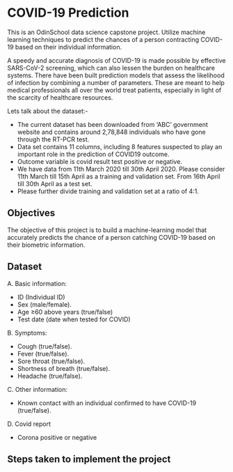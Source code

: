 # COVID-19 Prediction
This is an OdinSchool data science capstone project. Utilize machine learning techniques to predict the chances of a person contracting COVID-19 based on their individual information.

A speedy and accurate diagnosis of COVID-19 is made possible by effective SARS-CoV-2 screening, which can also lessen the burden on healthcare systems. There have been built prediction models that assess the likelihood of infection by combining a number of parameters. These are meant to help medical professionals all over the world treat patients, especially in light of the scarcity of healthcare resources. 

Lets talk about the dataset:-

- The current dataset has been downloaded from ‘ABC’ government website and contains around 2,78,848 individuals who have gone through the RT-PCR test.
- Data set contains 11 columns, including 8 features suspected to play an important role in the prediction of COVID19 outcome.
- Outcome variable is covid result test positive or negative.
- We have data from 11th March 2020 till 30th April 2020. Please consider 11th March till 15th April as a training and validation set. From 16th April till 30th April as a test set.
- Please further divide training and validation set at a ratio of 4:1.  

## Objectives
The objective of this project is to build a machine-learning model that accurately predicts the chance of a person catching COVID-19 based on their biometric information.

## Dataset
A. Basic information: 
- ID (Individual ID)
- Sex (male/female). 
- Age ≥60 above years (true/false) 
- Test date (date when tested for COVID)

B. Symptoms: 
- Cough (true/false).
- Fever (true/false). 
- Sore throat (true/false). 
- Shortness of breath (true/false). 
- Headache (true/false).    

C. Other information: 
- Known contact with an individual confirmed to have COVID-19 (true/false).

D. Covid report
- Corona positive or negative

## Steps taken to implement the project
